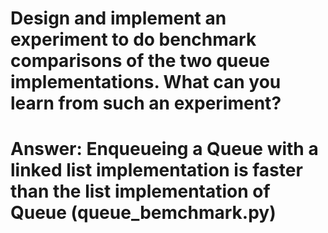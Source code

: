 # Design and implement an experiment to do benchmark comparisons of the two queue implementations. What can you learn from such an experiment?

# Answer: Enqueueing a Queue with a linked list implementation is faster than the list implementation of Queue **(queue_bemchmark.py)**
